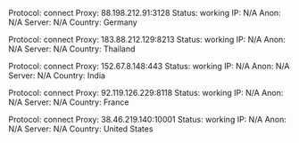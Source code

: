 Protocol: connect
Proxy: 88.198.212.91:3128
Status: working
IP: N/A
Anon: N/A
Server: N/A
Country: Germany

Protocol: connect
Proxy: 183.88.212.129:8213
Status: working
IP: N/A
Anon: N/A
Server: N/A
Country: Thailand

Protocol: connect
Proxy: 152.67.8.148:443
Status: working
IP: N/A
Anon: N/A
Server: N/A
Country: India

Protocol: connect
Proxy: 92.119.126.229:8118
Status: working
IP: N/A
Anon: N/A
Server: N/A
Country: France

Protocol: connect
Proxy: 38.46.219.140:10001
Status: working
IP: N/A
Anon: N/A
Server: N/A
Country: United States

